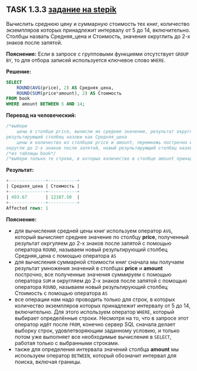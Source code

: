 ## TASK 1.3.3 [задание на stepik](https://stepik.org/lesson/297515/step/7?unit=279275)
Вычислить среднюю цену и суммарную стоимость тех книг, количество экземпляров которых принадлежит интервалу от 5 до 14, включительно. 
Столбцы назвать Средняя_цена и Стоимость, значения округлить до 2-х знаков после запятой.

**Пояснение:** Если в запросе с групповыми функциями отсутствует ```GROUP BY```, то для отбора записей используется ключевое слово ```WHERE```.

**Решение:**

```SQL
SELECT
    ROUND(AVG(price), 2) AS Средняя_цена,
    ROUND(SUM(price*amount), 2) AS Стоимость
FROM book
WHERE amount BETWEEN 5 AND 14;
```

**Перевод на человеческий:**

```SQL
/*выбери
    цены в столбце price, вычисли их среднее значение, результат округли до 2-х знаков после запятой, новый
результирующий столбец назови как Средняя_цена
    цены и количество из столбцов price и amount, перемножь построчно их значения, затем вычисли сумму всех полученных значений,
округли до 2-х знаков после запятой, новый результирующий столбец назови как Стоимость*/
/*из таблицы book*/
/*выбери только те строки, в которых количество в столбце amount принадлежит интервалу от 5 до 14, включительно*/
```

**Результат:**

```SQL
+--------------+-----------+
| Средняя_цена | Стоимость |
+--------------+-----------+
| 493.67       | 12107.50  |
+--------------+-----------+
Affected rows: 1
```

**Пояснение:**

- для вычисления средней цены книг используем оператор ```AVG```, который вычисляет среднее значение по столбцу **price**,
полученный результат окргуляем до 2-х знаков после запятой с помощью оператора ```ROUND```, называем новый результирующий столбец Средняя_цена
с помощью оператора ```AS```
- для вычисления суммарной стоимости книг сначала мы получаем результат умножения значений в столбцах **price** и **amount** построчно, все полученные
значения суммируем с помощью оператора ```SUM``` и округляем до 2-х знаков после запятой с помощью оператора ```ROUND```, называем новый результирующий
столбец Стоимость с помощью оператора ```AS```
- все операции нам надо проводить только для строк, в которых количество экземпляров которых принадлежит интервалу от 5 до 14, включительно.
Для этого используем оператор ```WHERE```, который выбирает определённые строки. Несмотря на то, что в запросе этот оператор идёт после ```FROM```,
конечно сервер SQL сначала делает выборку строк, удовлетворяющим заданному условию, и только потом уже выполняет все необходимые вычисления в ```SELECT```,
работая только с выбранными строками.
- также для определения интервала значений столбца **amount** мы используем оператор  ```BETWEEN```, который обозначит интервал для поиска, включая границы.
